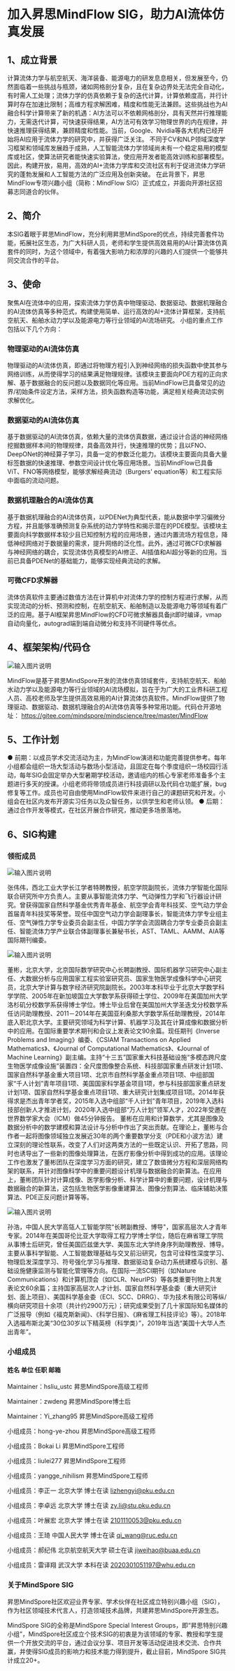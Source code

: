 # 加入昇思MindFlow SIG，助力AI流体仿真发展

## 1、成立背景

计算流体力学与航空航天、海洋装备、能源电力的研发息息相关，但发展至今，仍然面临着一些挑战与瓶颈，诸如网格剖分复杂，且在复杂边界处无法完全自动化，有时需人工处理；流体力学的仿真依赖于复杂的迭代计算，计算依赖度高，并行计算时存在加速比限制；高维方程求解困难，精度和性能无法兼顾。这些挑战也为AI融合科学计算带来了新的机遇：AI方法可以不依赖网格剖分，具有天然并行推理能力，无需迭代计算，可快速获得结果，AI方法可有效学习物理世界的内在规律，并快速推理获得结果，兼顾精度和性能。当前，Google、Nvidia等各大机构已经开始将AI应用于流体力学的研究中，并获得广泛关注。
不同于CV和NLP领域深度学习框架和领域库发展趋于成熟，人工智能流体力学领域尚未有一个稳定易用的模型库或社区，使算法研究者能快速实验算法，使应用开发者能高效训练和部署模型。
因此，构建开放，易用，高效的AI+流体力学库和交流社区有利于促进流体力学研究的蓬勃发展和人工智能方法的广泛应用及创新突破。
在此背景下，昇思MindFlow专项兴趣小组（简称：MindFlow SIG）正式成立，并面向开源社区招募志同道合的伙伴。

## 2、简介

本SIG着眼于昇思MindFlow，充分利用昇思MindSpore的优点，持续完善套件功能，拓展社区生态，为广大科研人员，老师和学生提供高效易用的AI计算流体仿真套件的同时，为这个领域中，有着强大影响力和浓厚的兴趣的人们提供一个能够共同交流合作的平台。

## 3、使命

聚焦AI在流体中的应用，探索流体力学仿真中物理驱动、数据驱动、数据机理融合的AI流体仿真等多种范式，构建使用简单、运行高效的AI+流体计算框架，支持航空航天、船舶水动力学以及能源电力等行业领域的AI流场研究。
小组的重点工作包括以下几个方向：

### 物理驱动的AI流体仿真

物理驱动的AI流体仿真，即通过将物理方程引入到神经网络的损失函数中使其参与网络训练，从而使得学习的结果满足物理规律。该模块主要面向PDE方程的正向求解、基于数据融合的反问题以及数据同化等应用。当前MindFlow已具备常见的边界/初始条件设定方法，采样方法，损失函数构造等功能，满足相关经典流动实例求解优化。

### 数据驱动的AI流体仿真

基于数据驱动的AI流体仿真，依赖大量的流体仿真数据，通过设计合适的神经网络挖掘数据样本间的物理规律，具备高效并行，快速推理的优势；且以FNO、DeepONet的神经算子学习，具备一定的参数泛化能力。该模块主要面向具备大量标签数据的快速推理、参数空间设计优化等应用场景。当前MindFlow已具备ViT、FNO等网络模型，能够求解经典流动（Burgers' equation等）和工程实际中面临的流动问题。

### 数据机理融合的AI流体仿真

基于数据机理融合的AI流体仿真，以PDENet为典型代表，能从数据中学习偏微分方程，并且能够准确预测复杂系统的动力学特性和揭示潜在的PDE模型。该模块主要面向科学数据样本较少且已知控制方程的应用场景，通过内置流场方程信息，降低神经网络对于数据量的需求，提升网络的泛化性。此外，通过可微CFD求解器与神经网络的耦合，实现流体仿真模型的AI修正、AI插值和AI超分等新的应用。当前已具备PDENet的基础能力，能够实现经典流动的求解。

### 可微CFD求解器

流体仿真软件主要通过数值方法在计算机中对流体力学的控制方程进行求解，从而实现流动的分析、预测和控制，在航空航天、船舶制造以及能源电力等领域有着广泛的应用。基于AI框架昇思MindFlow的CFD可微求解器具备jit即时编译，vmap自动向量化，autograd端到端自动微分和支持不同硬件等优点。

## 4、框架架构/代码仓

![输入图片说明](https://gitee.com/mindspore/community/raw/master/sigs/mindflow/images/mindflow_archi_CN.png)

MindFlow是基于昇思MindSpore开发的流体仿真领域套件，支持航空航天、船舶水动力学以及能源电力等行业领域的AI流场模拟，旨在于为广大的工业界科研工程人员、高校老师及学生提供高效易用的AI计算流体仿真软件。MindFlow提供了物理驱动、数据驱动、数据机理融合的AI流体仿真等多种常用功能。代码仓开源地址：
https://gitee.com/mindspore/mindscience/tree/master/MindFlow

## 5、工作计划

● 前期：以成员学术交流活动为主，为MindFlow演进和功能完善提供参考。每年小组都会组织一场大型活动与数场小型活动，且固定在每个季度组织一场校园行活动，每年SIG会固定举办大型暑期学校活动，邀请组内的核心专家老师准备多个主题进行多天的授课。小组老师将带领成员进行科技调研以及代码仓功能扩展，bug修复等工作。成员也可自由使用MindFlow软件来进行自己的课题研究和开发。小组会在社区内发布开源实习任务以及众智任务，以供学生和老师认领。
● 后期：通过合作开发等模式，在社区开展合作研究，推动更多场景落地。

## 6、SIG构建

### 领衔成员

![输入图片说明](https://gitee.com/mindspore/community/raw/master/sigs/mindflow/images/%E5%BC%A0%E4%BC%9F%E4%BC%9F.jpeg)

张伟伟，西北工业大学长江学者特聘教授，航空学院副院长，流体力学智能化国际联合研究所中方负责人。主要从事智能流体力学、气动弹性力学和飞行器设计研究。曾获得国家自然科学基金优秀青年基金、航空学会青年科技奖、空气动力学会首届青年科技奖等荣誉。现任中国空气动力学会副理事长，智能流体力学专业组主任、空气弹性力学专业委员会副主任，中国力学学会流固耦合力学专业委员会副主任、智能流体力学产业联合体副理事长兼秘书长，AST、TAML、AAMM、AIA等国际期刊编委。

![输入图片说明](https://gitee.com/mindspore/community/raw/master/sigs/mindflow/images/%E8%91%A3%E5%BD%AC.jpeg)

董彬，北京大学，北京国际数学研究中心长聘副教授、国际机器学习研究中心副主任、大数据分析与应用国家工程实验室研究员、国家生物医学成像科学中心研究员，北京大学计算与数字经济研究院副院长。2003年本科毕业于北京大学数学科学学院、2005年在新加坡国立大学数学系获得硕士学位、2009年在美国加州大学洛杉矶分校数学系获得博士学位。博士毕业后曾在美国加州大学圣迭戈分校数学系任访问助理教授、2011－2014年在美国亚利桑那大学数学系任助理教授，2014年底入职北京大学。主要研究领域为科学计算、机器学习及其在计算成像和数据分析中的应用。在国际重要学术期刊和会议上发表论文90余篇。现任期刊《Inverse Problems and Imaging》编委、《CSIAM Transactions on Applied Mathematics》、《Journal of Computational Mathematics》、《Journal of Machine Learning》副主编。主持“十三五”国家重大科技基础设施“多模态跨尺度生物医学成像设施”装置四：全尺度图像整合系统、科技部国家重点研发计划1项、国家自然科学基金重大项目1项、北京市自然科学基金重点项目1项、中组部国家“千人计划”青年项目1项、美国国家科学基金项目1项，参与科技部国家重点研发计划1项、国家自然科学基金重点项目1项、重大研究计划集成项目1项。2014年获得求是杰出青年学者奖，2015年入选中组部“千人计划”青年项目，2019年入选科技部创新人才推进计划，2020年入选中组部“万人计划”领军人才，2022年受邀在世界数学家大会（ICM）做45分钟报告。
董彬在应用和计算数学，尤其是图像及数据分析中的数学建模和算法设计与分析中作出了突出贡献。在理论上，董彬与合作者一起将图像领域独立发展近30年的两个重要数学分支（PDE和小波方法）建立深刻的理论性联系，改变了人们对这两类方法的一些既定认识、开拓了思路，同时也诱导出了一些新的图像处理算法，在医疗影像分析中得到成功的应用。该理论工作也激发了董彬团队在深度学习方面的研究，建立了数值微分方程和深层网络构架的联系，并针对图像科学中的重要问题设计机理与数据融合的新算法。在应用上，董彬团队针对计算成像、医学影像分析、科学计算中的重要问题，设计机理与数据融合的新算法，这包括生物医学影像重建算法、图像分割算法、临床辅助决策算法、PDE正反问题计算等等。

![输入图片说明](https://gitee.com/mindspore/community/raw/master/sigs/mindflow/images/%E5%AD%99%E6%B5%A9.jpeg)

孙浩，中国人民大学高瓴人工智能学院“长聘副教授、博导"，国家高层次人才青年专家。2014年在美国哥伦比亚大学取得工程力学博士学位，随后在麻省理工学院从事博士后研究，曾任美国匹兹堡大学、美国东北大学终身序列助理教授、博导。主要从事科学智能、人工智能数理基础与交叉前沿研究，包含可诠释性深度学习、物理启发深度学习、符号强化学习与推理、数据驱动复杂动力系统建模与识别、基础设施健康监测与智能化管理等方向。在国际一流SCI期刊（如Nature Communications）和计算机顶会（如ICLR、NeurIPS）等各类重要刊物上共发表论文60余篇；主持国家高层次人才计划、国家自然科学基金委（重大研究计划、面上项目）、美国科学基金委（ECI、SCC、DRRG）、华为技术有限公司等纵/横向研究项目十余项（共计约2900万元）；研究成果受到了几十家国际知名媒体的广泛报导（例如《福克斯新闻》、《科学日报》、《麻省理工科技评论》等）。2018年入选福布斯北美“30位30岁以下精英榜（科学类）”，2019年当选“美国十大华人杰出青年”。

### 小组成员

#### 姓名 单位 任职 邮箱

Maintainer：hsliu_ustc 昇思MindSpore高级工程师

Maintainer：zwdeng 昇思MindSpore博士后

Maintainer：Yi_zhang95 昇思MindSpore高级工程师

小组成员：hong-ye-zhou 昇思MindSpore高级工程师

小组成员：Bokai Li 昇思MindSpore工程师

小组成员：liulei277 昇思MindSpore工程师

小组成员：yangge_nihilism 昇思MindSpore工程师

小组成员：李正一 北京大学 博士在读 lizhengyi@pku.edu.cn

小组成员：李卓远 北京大学 博士在读 zy.li@stu.pku.edu.cn

小组成员：叶展宏 北京大学 博士在读 2101110053@pku.edu.cn

小组成员：王琦 中国人民大学 博士在读 qi_wang@ruc.edu.cn

小组成员：郝纪伟 北京航空航天大学 硕士在读 jiweihao@buaa.edu.cn

小组成员：雷译翔 武汉大学 本科在读 2020301051197@whu.edu.cn

### 关于MindSpore SIG

昇思MindSpore社区欢迎业界专家、学术伙伴在社区成立特别兴趣小组（SIG），作为社区领域技术代言人，打造领域技术品牌，共建昇思MindSpore开源生态。

MindSpore SIG的全称是MindSpore Special Interest Groups，即“昇思特别兴趣小组”，MindSpore社区成立个技术SIG的初衷是为该领域的专家、教授和学生提供一个开放交流的平台，通过会议分享、项目开发等活动促进技术交流、合作共赢，并使得SIG成员的影响力和技术能力得到提升，截止目前，MindSpore SIG共计成立20+。
